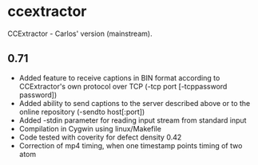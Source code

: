 ccextractor
===========

CCExtractor - Carlos' version (mainstream).

0.71
-----------
- Added feature to receive captions in BIN format according to CCExtractor's own 
  protocol over TCP (-tcp port [-tcppassword password])
- Added ability to send captions to the server described above or to the 
  online repository (-sendto host[:port])
- Added -stdin parameter for reading input stream from standard input
- Compilation in Cygwin using linux/Makefile
- Code tested with coverity for defect density 0.42
- Correction of mp4 timing, when one timestamp points timing of two atom


